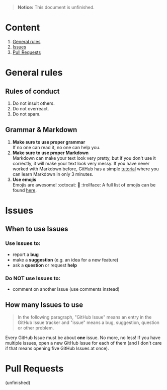 >**Notice:** This document is unfinished.

# Content
1. [General rules](#general-rules)
2. [Issues](#issues)
3. [Pull Requests](#pull-requests)

# General rules
## Rules of conduct
1. Do not insult others.
2. Do not overreact.
3. Do not spam.

## Grammar & Markdown
1. **Make sure to use proper grammar**  
If no one can read it, no one can help you.
2. **Make sure to use proper Markdown**  
Markdown can make your text look very pretty, but if you don't use it correctly, it will make your text look very messy. If you have never worked with Markdown before, GitHub has a simple [tutorial](https://guides.github.com/features/mastering-markdown/) where you can learn Markdown in only 3 minutes.
3. **Use emojis**  
Emojis are awesome! :octocat: :space_invader: :trollface: A full list of emojis can be found [here](http://www.emoji-cheat-sheet.com/).

# Issues
## When to use Issues
### Use Issues to:
- report a **bug**
- make a **suggestion** (e.g. an idea for a new feature)
- ask a **question** or request **help**

### Do NOT use Issues to:
- comment on another Issue (use comments instead)

## How many Issues to use
>In the following paragraph, "GitHub Issue" means an entry in the GitHub Issue tracker and "issue" means a bug, suggestion, question or other problem.

Every GitHub Issue must be about **one** issue. No more, no less! If you have multiple issues, open a new GitHub Issue for each of them (and I don't care if that  means opening five GitHub Issues at once).

# Pull Requests
(unfinished)

